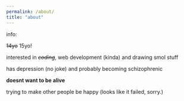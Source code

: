 ```yaml
---
permalink: /about/
title: "about"
---
```

<script src='https://cdn.jsdelivr.net/gh/ncase/nutshell/nutshell.js'></script>
<script>
Nutshell.setOptions({
    dontEmbedHeadings: true,
});
</script>

info:

~~14yo~~ 15yo!

interested in ~~*coding*~~, web development (kinda) and drawing smol stuff

has depression (no joke) and probably becoming schizophrenic

**doesnt want to be alive**

trying to make other people be happy (looks like it failed, sorry.)